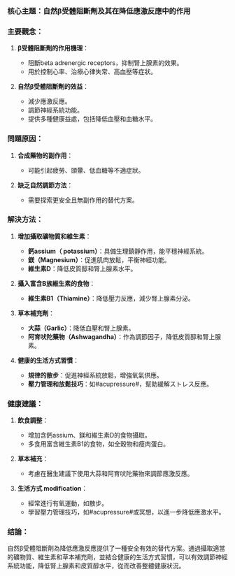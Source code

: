 ### 核心主題：自然β受體阻斷劑及其在降低應激反應中的作用

### 主要觀念：
1. **β受體阻斷劑的作用機理**：
   - 阻斷beta adrenergic receptors，抑制腎上腺素的效果。
   - 用於控制心率、治療心律失常、高血壓等症狀。

2. **自然β受體阻斷劑的效益**：
   - 減少應激反應。
   - 調節神經系統功能。
   - 提供多種健康益處，包括降低血壓和血糖水平。

### 問題原因：
1. **合成藥物的副作用**：
   - 可能引起疲勞、頭暈、低血糖等不適症狀。

2. **缺乏自然調節方法**：
   - 需要探索更安全且無副作用的替代方案。

### 解決方法：
1. **增加攝取礦物質和維生素**：
   - **鈣assium（ potassium）**：具備生理鎮靜作用，能平穩神經系統。
   - **鎂（Magnesium）**：促進肌肉放鬆，平衡神經功能。
   - **維生素D**：降低皮質醇和腎上腺素水平。

2. **攝入富含B族維生素的食物**：
   - **維生素B1（Thiamine）**：降低壓力反應，減少腎上腺素分泌。

3. **草本補充劑**：
   - **大蒜（Garlic）**：降低血壓和腎上腺素。
   - **阿育吠陀藥物（Ashwagandha）**：作為調節因子，降低皮質醇和腎上腺素。

4. **健康的生活方式習慣**：
   - **規律的散步**：促進神經系統放鬆，增強氧氣供應。
   - **壓力管理和放鬆技巧**：如#acupressure#，幫助緩解ストレス反應。

### 健康建議：
1. **飲食調整**：
   - 增加含鈣assium、鎂和維生素D的食物攝取。
   - 多食用富含維生素B1的食物，如全穀物和瘦肉蛋白。

2. **草本補充**：
   - 考慮在醫生建議下使用大蒜和阿育吠陀藥物來調節應激反應。

3. **生活方式 modification**：
   - 經常進行有氧運動，如散步。
   - 學習壓力管理技巧，如#acupressure#或冥想，以進一步降低應激水平。

### 结論：
自然β受體阻斷劑為降低應激反應提供了一種安全有效的替代方案。通過攝取適當的礦物質、維生素和草本補充劑，並結合健康的生活方式習慣，可以有效調節神經系統功能，降低腎上腺素和皮質醇水平，從而改善整體健康狀況。